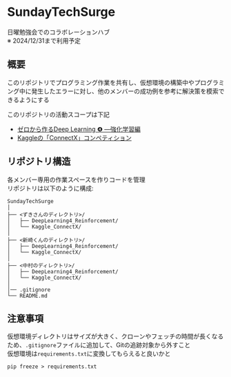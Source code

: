# SundayTechSurge
日曜勉強会でのコラボレーションハブ  
※ 2024/12/31まで利用予定


## 概要
このリポジトリでプログラミング作業を共有し、仮想環境の構築中やプログラミング中に発生したエラーに対し、他のメンバーの成功例を参考に解決策を模索できるようにする

このリポジトリの活動スコープは下記
- [ゼロから作るDeep Learning ❹ ―強化学習編](https://www.amazon.co.jp/%E3%82%BC%E3%83%AD%E3%81%8B%E3%82%89%E4%BD%9C%E3%82%8BDeep-Learning-%E2%80%95%E5%BC%B7%E5%8C%96%E5%AD%A6%E7%BF%92%E7%B7%A8-%E6%96%8E%E8%97%A4-%E5%BA%B7%E6%AF%85/dp/4873119758)
- [Kaggleの「ConnectX」コンペティション](https://www.kaggle.com/competitions/connectx)


## リポジトリ構造
各メンバー専用の作業スペースを作りコードを管理  
リポジトリは以下のように構成: 
```
SundayTechSurge
│
├── <ずきさんのディレクトリ>/
│   ├── DeepLearning4_Reinforcement/
│   └── Kaggle_ConnectX/
│
├── <新崎くんのディレクトリ>/
│   ├── DeepLearning4_Reinforcement/
│   └── Kaggle_ConnectX/
│
├── <中村のディレクトリ>/
│   ├── DeepLearning4_Reinforcement/
│   └── Kaggle_ConnectX/
│
│── .gitignore
└── README.md
```

## 注意事項
仮想環境ディレクトリはサイズが大きく、クローンやフェッチの時間が長くなるため、`.gitignore`ファイルに追加して、Gitの追跡対象から外すこと  
仮想環境は`requirements.txt`に変換してもらえると良いかと
```
pip freeze > requirements.txt
```